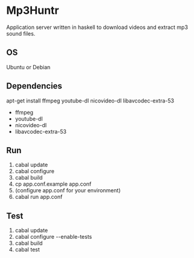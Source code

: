 # Mp3Huntr

Application server written in haskell to download videos and extract mp3 sound files.

## OS

Ubuntu or Debian

## Dependencies

apt-get install ffmpeg youtube-dl nicovideo-dl libavcodec-extra-53

* ffmpeg
* youtube-dl
* nicovideo-dl
* libavcodec-extra-53

## Run

1. cabal update
2. cabal configure
3. cabal build
4. cp app.conf.example app.conf
5. (configure app.conf for your environment)
6. cabal run app.conf

## Test

1. cabal update
2. cabal configure --enable-tests
3. cabal build
4. cabal test

